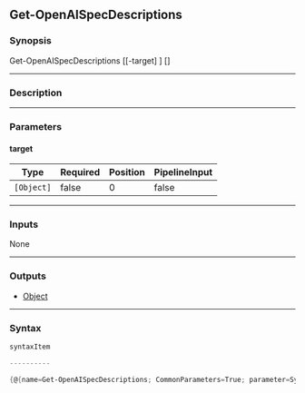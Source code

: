 Get-OpenAISpecDescriptions
--------------------------

### Synopsis

Get-OpenAISpecDescriptions [[-target] <Object>] [<CommonParameters>]

---

### Description

---

### Parameters
#### **target**

|Type      |Required|Position|PipelineInput|
|----------|--------|--------|-------------|
|`[Object]`|false   |0       |false        |

---

### Inputs
None

---

### Outputs
* [Object](https://learn.microsoft.com/en-us/dotnet/api/System.Object)

---

### Syntax
```PowerShell
syntaxItem
```
```PowerShell
----------
```
```PowerShell
{@{name=Get-OpenAISpecDescriptions; CommonParameters=True; parameter=System.Object[]}}
```
